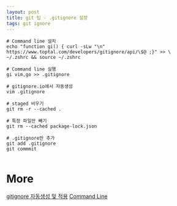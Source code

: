 ```yaml
---
layout: post
title: git 팁 - .gitignore 설정
tags: git ignore
---
```


```
# Command line 설치
echo "function gi() { curl -sLw "\n" https://www.toptal.com/developers/gitignore/api/\$@ ;}" >> \
~/.zshrc && source ~/.zshrc

# Command line 실행
gi vim,go >> .gitignore
```

```
# gitignore.io에서 자동생성
vim .gitignore

# staged 비우기
git rm -r --cached .

# 특정 파일만 빼기
git rm --cached package-lock.json

# .gitignore만 추가
git add .gitignore
git commmit


```

# More
[gitignore 자동생성 및 적용](https://ebbnflow.tistory.com/178)
[Command Line](https://docs.gitignore.io/use/command-line)
